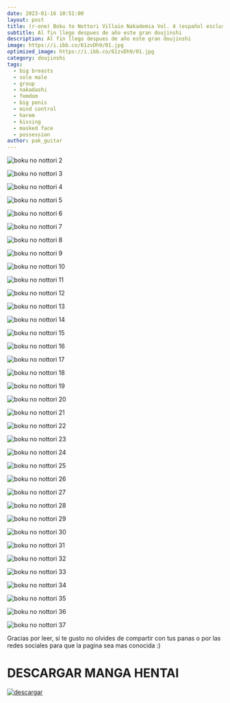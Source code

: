 ```yaml
---
date: 2023-01-16 10:51:00
layout: post
title: (r-one) Boku to Nottori Villain Nakademia Vol. 4 (español esclusivo)
subtitle: Al fin llego despues de año este gran doujinshi
description: Al fin llego despues de año este gran doujinshi
image: https://i.ibb.co/61zvDh9/01.jpg
optimized_image: https://i.ibb.co/61zvDh9/01.jpg
category: doujinshi
tags:
  - big breasts
  - sole male
  - group
  - nakadashi
  - femdom
  - big penis
  - mind control
  - harem
  - kissing
  - masked face
  - possession
author: pak_guitar
---
```


![boku no nottori 2](https://i.ibb.co/w6fxRTB/02.jpg)

![boku no nottori 3](https://i.ibb.co/J39Rg1T/03.jpg)

![boku no nottori 4](https://i.ibb.co/wQnqLzC/04.jpg)

![boku no nottori 5](https://i.ibb.co/XV6V3N3/05.jpg)

![boku no nottori 6](https://i.ibb.co/bBYFYyp/06.jpg)

![boku no nottori 7](https://i.ibb.co/sb2zpbB/07.jpg)

![boku no nottori 8](https://i.ibb.co/KK7ySVF/08.jpg)

![boku no nottori 9](https://i.ibb.co/qmMdQ9c/09.jpg)

![boku no nottori 10](https://i.ibb.co/fn0Wxcr/10.jpg)

![boku no nottori 11](https://i.ibb.co/KsYf5fj/11.jpg)

![boku no nottori 12](https://i.ibb.co/dtw5v51/12.jpg)

![boku no nottori 13](https://i.ibb.co/FgMY9f2/13.jpg)

![boku no nottori 14](https://i.ibb.co/nsxyzTS/14.jpg)

![boku no nottori 15](https://i.ibb.co/cr9tDwy/15.jpg)

![boku no nottori 16](https://i.ibb.co/YBfyVVR/16.jpg)

![boku no nottori 17](https://i.ibb.co/mNRzvcn/17.png)

![boku no nottori 18](https://i.ibb.co/wgr7t9m/18.jpg)

![boku no nottori 19](https://i.ibb.co/mSXMPK7/19.jpg)

![boku no nottori 20](https://i.ibb.co/f0K4zmx/20.jpg)

![boku no nottori 21](https://i.ibb.co/zHLXX7g/21.jpg)

![boku no nottori 22](https://i.ibb.co/74rXFKh/22.jpg)

![boku no nottori 23](https://i.ibb.co/ZJ6zB46/23.jpg)

![boku no nottori 24](https://i.ibb.co/tzTNfzD/24.jpg)

![boku no nottori 25](https://i.ibb.co/7bNKWXZ/25.jpg)

![boku no nottori 26](https://i.ibb.co/fdBPzKF/26.jpg)

![boku no nottori 27](hhttps://i.ibb.co/BLbsrjq/27.jpg)

![boku no nottori 28](https://i.ibb.co/09pcK2w/28.jpg)

![boku no nottori 29](https://i.ibb.co/LR9sRw1/29.jpg)

![boku no nottori 30](https://i.ibb.co/XWT1qyh/30.jpg)

![boku no nottori 31](https://i.ibb.co/1GsgHSp/31.jpg)

![boku no nottori 32](https://i.ibb.co/Yp2cH1D/32.jpg)

![boku no nottori 33](https://i.ibb.co/xMS1B7H/33.jpg)

![boku no nottori 34](https://i.ibb.co/wyqmyBY/34.jpg)

![boku no nottori 35](https://i.ibb.co/1mRB6fQ/35.jpg)

![boku no nottori 36](https://i.ibb.co/8xK1kK1/36.jpg)

![boku no nottori 37](https://i.ibb.co/p3xXLTp/Pak-guitar-optimizado.jpg)


Gracias por leer, si te gusto no olvides de compartir
con tus panas o por las redes sociales para que la
pagina sea mas conocida :)

# DESCARGAR MANGA HENTAI

<a href="https://mixdrp.to/f/zp6jppjmu8l6or"><img src="https://external-content.duckduckgo.com/iu/?u=https%3A%2F%2Fpngimage.net%2Fwp-content%2Fuploads%2F2018%2F05%2Fboton-descargar-png-8.png&f=1&nofb=1&ipt=62bd2d24cb5fa140056212011f26a099132d0e303deada0743935e40f9812677&ipo=images" alt="descargar"/></a>
